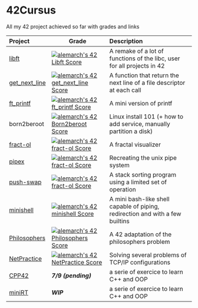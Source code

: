 # 42Cursus
All my 42 project achieved so far with grades and links

| Project | Grade | Description |
| :-- | --- | :-- |
| [libft](https://github.com/AntoineLemarchand/libft)|[![alemarch's 42 Libft Score](https://badge42.vercel.app/api/v2/cl167flm2000609l6jc2uzqsh/project/2415038)](https://github.com/JaeSeoKim/badge42)|A remake of a lot of functions of the libc, user for all projects in 42|
| [get\_next\_line](https://github.com/AntoineLemarchand/get_next_line)|[![alemarch's 42 get_next_line Score](https://badge42.vercel.app/api/v2/cl167flm2000609l6jc2uzqsh/project/2424940)](https://github.com/JaeSeoKim/badge42)|A function that return the next line of a file descriptor at each call|
| [ft\_printf](https://github.com/AntoineLemarchand/ft_printf)|[![alemarch's 42 ft_printf Score](https://badge42.vercel.app/api/v2/cl167flm2000609l6jc2uzqsh/project/2425110)](https://github.com/JaeSeoKim/badge42)|A mini version of printf|
| born2beroot|[![alemarch's 42 Born2beroot Score](https://badge42.vercel.app/api/v2/cl167flm2000609l6jc2uzqsh/project/2425109)](https://github.com/JaeSeoKim/badge42)|Linux install 101 (+ how to add service, manually partition a disk)|
| [fract-ol](https://github.com/AntoineLemarchand/fract-ol)|[![alemarch's 42 fract-ol Score](https://badge42.vercel.app/api/v2/cl167flm2000609l6jc2uzqsh/project/2450458)](https://github.com/JaeSeoKim/badge42)|A fractal visualizer|
| [pipex](https://github.com/AntoineLemarchand/pipex)|[![alemarch's 42 fract-ol Score](https://badge42.vercel.app/api/v2/cl167flm2000609l6jc2uzqsh/project/2450458)](https://github.com/JaeSeoKim/badge42)|Recreating the unix pipe system|
| [push-swap](https://github.com/AntoineLemarchand/push-swap)|[![alemarch's 42 fract-ol Score](https://badge42.vercel.app/api/v2/cl167flm2000609l6jc2uzqsh/project/2450458)](https://github.com/JaeSeoKim/badge42)|A stack sorting program using a limited set of operation|
| [minishell](https://github.com/AntoineLemarchand/Minishell)|[![alemarch's 42 minishell Score](https://badge42.vercel.app/api/v2/cl167flm2000609l6jc2uzqsh/project/2473196)](https://github.com/JaeSeoKim/badge42)|A mini bash-like shell capable of piping, redirection and with a few builtins|
| [Philosophers](https://github.com/AntoineLemarchand/philosophers)|[![alemarch's 42 Philosophers Score](https://badge42.vercel.app/api/v2/cl167flm2000609l6jc2uzqsh/project/2473195)](https://github.com/JaeSeoKim/badge42)|A 42 adaptation of the philosophers problem|
| [NetPractice](https://github.com/AntoineLemarchand/NetPractice)|[![alemarch's 42 NetPractice Score](https://badge42.vercel.app/api/v2/cl167flm2000609l6jc2uzqsh/project/2554524)](https://github.com/JaeSeoKim/badge42)|Solving several problems of TCP/IP configurations|
| [CPP42](https://github.com/AntoineLemarchand/cpp42)|***7/9 (pending)***|a serie of exercice to learn C++ and OOP|
| [miniRT](https://github.com/AntoineLemarchand/miniRT)|***WIP***|a serie of exercice to learn C++ and OOP|

